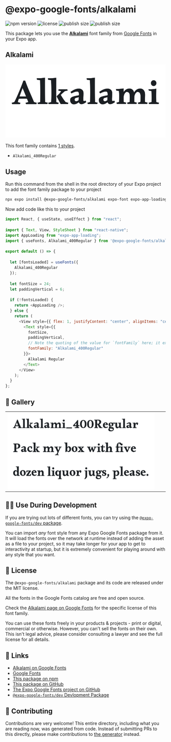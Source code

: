 # @expo-google-fonts/alkalami

![npm version](https://flat.badgen.net/npm/v/@expo-google-fonts/alkalami)
![license](https://flat.badgen.net/github/license/expo/google-fonts)
![publish size](https://flat.badgen.net/packagephobia/install/@expo-google-fonts/alkalami)
![publish size](https://flat.badgen.net/packagephobia/publish/@expo-google-fonts/alkalami)

This package lets you use the [**Alkalami**](https://fonts.google.com/specimen/Alkalami) font family from [Google Fonts](https://fonts.google.com/) in your Expo app.

## Alkalami

![Alkalami](./font-family.png)

This font family contains [1 styles](#-gallery).

- `Alkalami_400Regular`

## Usage

Run this command from the shell in the root directory of your Expo project to add the font family package to your project

```sh
npx expo install @expo-google-fonts/alkalami expo-font expo-app-loading
```

Now add code like this to your project

```js
import React, { useState, useEffect } from "react";

import { Text, View, StyleSheet } from "react-native";
import AppLoading from "expo-app-loading";
import { useFonts, Alkalami_400Regular } from '@expo-google-fonts/alkalami';

export default () => {

  let [fontsLoaded] = useFonts({
    Alkalami_400Regular
  });

  let fontSize = 24;
  let paddingVertical = 6;

  if (!fontsLoaded) {
    return <AppLoading />;
  } else {
    return (
      <View style={{ flex: 1, justifyContent: "center", alignItems: "center" }}>
        <Text style={{
          fontSize,
          paddingVertical,
          // Note the quoting of the value for `fontFamily` here; it expects a string!
          fontFamily: "Alkalami_400Regular"
        }}>
          Alkalami Regular
        </Text>
      </View>
    );
  }
};
```

## 🔡 Gallery


||||
|-|-|-|
|![Alkalami_400Regular](./Alkalami_400Regular.ttf.png)||||


## 👩‍💻 Use During Development

If you are trying out lots of different fonts, you can try using the [`@expo-google-fonts/dev` package](https://github.com/expo/google-fonts/tree/master/font-packages/dev#readme).

You can import _any_ font style from any Expo Google Fonts package from it. It will load the fonts over the network at runtime instead of adding the asset as a file to your project, so it may take longer for your app to get to interactivity at startup, but it is extremely convenient for playing around with any style that you want.


## 📖 License

The `@expo-google-fonts/alkalami` package and its code are released under the MIT license.

All the fonts in the Google Fonts catalog are free and open source.

Check the [Alkalami page on Google Fonts](https://fonts.google.com/specimen/Alkalami) for the specific license of this font family.

You can use these fonts freely in your products & projects - print or digital, commercial or otherwise. However, you can't sell the fonts on their own. This isn't legal advice, please consider consulting a lawyer and see the full license for all details.

## 🔗 Links

- [Alkalami on Google Fonts](https://fonts.google.com/specimen/Alkalami)
- [Google Fonts](https://fonts.google.com/)
- [This package on npm](https://www.npmjs.com/package/@expo-google-fonts/alkalami)
- [This package on GitHub](https://github.com/expo/google-fonts/tree/master/font-packages/alkalami)
- [The Expo Google Fonts project on GitHub](https://github.com/expo/google-fonts)
- [`@expo-google-fonts/dev` Devlopment Package](https://github.com/expo/google-fonts/tree/master/font-packages/dev)

## 🤝 Contributing

Contributions are very welcome! This entire directory, including what you are reading now, was generated from code. Instead of submitting PRs to this directly, please make contributions to [the generator](https://github.com/expo/google-fonts/tree/master/packages/generator) instead.
